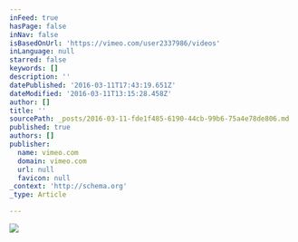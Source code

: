 ```yaml
---
inFeed: true
hasPage: false
inNav: false
isBasedOnUrl: 'https://vimeo.com/user2337986/videos'
inLanguage: null
starred: false
keywords: []
description: ''
datePublished: '2016-03-11T17:43:19.651Z'
dateModified: '2016-03-11T13:15:28.458Z'
author: []
title: ''
sourcePath: _posts/2016-03-11-fde1f485-6190-44cb-99b6-75a4e78de806.md
published: true
authors: []
publisher:
  name: vimeo.com
  domain: vimeo.com
  url: null
  favicon: null
_context: 'http://schema.org'
_type: Article

---
```

![](https://i.vimeocdn.com/video/509367667_295x166.webp)